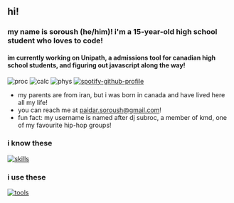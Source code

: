 ## hi! 

### my name is soroush (he/him)! i'm a 15-year-old high school student who loves to code!
#### im currently working on Unipath, a admissions tool for canadian high school students, and figuring out javascript along the way!
![proc](https://img.shields.io/badge/procrastinating-yes-green)
![calc](https://img.shields.io/badge/understands%20calc-HELL%20NAH-red)
![phys](https://img.shields.io/badge/debugs%20code-what's%20debugging-yellow)
[![spotify-github-profile](https://spotify-github-profile.kittinanx.com/api/view?uid=htj6eyw8oxnrrui5yvrhz3447&cover_image=true&theme=natemoo-re&show_offline=false&background_color=121212&interchange=true&bar_color=53b14f&bar_color_cover=false)](https://spotify-github-profile.kittinanx.com/api/view?uid=htj6eyw8oxnrrui5yvrhz3447&redirect=true)
* my parents are from iran, but i was born in canada and have lived here all my life!
* you can reach me at paidar.soroush@gmail.com!
* fun fact: my username is named after dj subroc, a member of kmd, one of my favourite hip-hop groups!
### i know these
[![skills](https://skillicons.dev/icons?i=py,js,html,css)](https://skillicons.dev)

### i use these
[![tools](https://skillicons.dev/icons?i=pycharm,webstorm,vscode,notion)](https://skillicons.dev)

